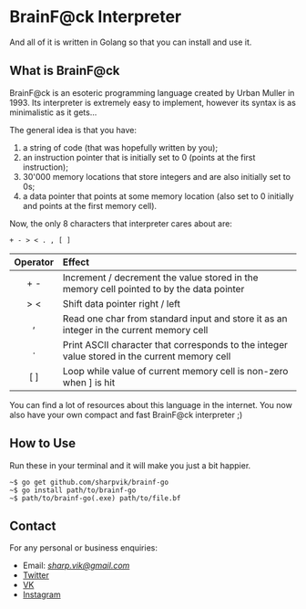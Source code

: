 # BrainF@ck Interpreter

And all of it is written in Golang so that you can install and use it.

## What is BrainF@ck

BrainF@ck is an esoteric programming language created by Urban Muller in 1993. Its interpreter is extremely easy to implement, however its syntax is as minimalistic as it gets... 

The general idea is that you have:

1. a string of code (that was hopefully written by you);
2. an instruction pointer that is initially set to 0 (points at the first instruction);
3. 30'000 memory locations that store integers and are also initially set to 0s;
4. a data pointer that points at some memory location (also set to 0 initially and points at the first memory cell).

Now, the only 8 characters that interpreter cares about are:

```
+ - > < . , [ ]
```

| Operator | Effect |
|:--------:|:-------|
| + -      | Increment / decrement the value stored in the memory cell pointed to by the data pointer |
| > <      | Shift data pointer right / left |
| ,        | Read one char from standard input and store it as an integer in the current memory cell |
| .        | Print ASCII character that corresponds to the integer value stored in the current memory cell |
| [ ]      | Loop while value of current memory cell is non-zero when ] is hit |

You can find a lot of resources about this language in the internet. You now also have your own compact and fast BrainF@ck interpreter ;)

## How to Use

Run these in your terminal and it will make you just a bit happier.

```
~$ go get github.com/sharpvik/brainf-go
~$ go install path/to/brainf-go
~$ path/to/brainf-go(.exe) path/to/file.bf
```

## Contact

For any personal or business enquiries:

+ Email: *sharp.vik@gmail.com*
+ [Twitter](https://twitter.com/sharp_vik)
+ [VK](https://vk.com/perigrinus)
+ [Instagram](https://www.instagram.com/viktooooor)
